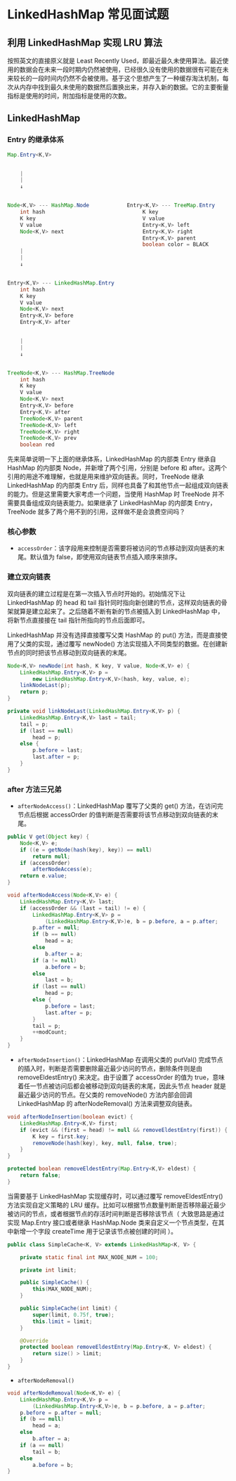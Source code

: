 # LinkedHashMap 常见面试题

## 利用 LinkedHashMap 实现 LRU 算法

按照英文的直接原义就是 Least Recently Used，即最近最久未使用算法。最近使用的数据会在未来一段时期内仍然被使用，已经很久没有使用的数据很有可能在未来较长的一段时间内仍然不会被使用。基于这个思想产生了一种缓存淘汰机制，每次从内存中找到最久未使用的数据然后置换出来，并存入新的数据。它的主要衡量指标是使用的时间，附加指标是使用的次数。

## LinkedHashMap

### Entry 的继承体系

```java
Map.Entry<K,V>


    |
    |
    ↓


Node<K,V> --- HashMap.Node            Entry<K,V> --- TreeMap.Entry
    int hash                               K key
    K key                                  V value
    V value                                Entry<K,V> left
    Node<K,V> next                         Entry<K,V> right
                                           Entry<K,V> parent
                                           boolean color = BLACK
    |
    |
    ↓


Entry<K,V> --- LinkedHashMap.Entry
    int hash
    K key
    V value
    Node<K,V> next
    Entry<K,V> before
    Entry<K,V> after


    |
    |
    ↓


TreeNode<K,V> --- HashMap.TreeNode
    int hash
    K key
    V value
    Node<K,V> next
    Entry<K,V> before
    Entry<K,V> after
    TreeNode<K,V> parent
    TreeNode<K,V> left
    TreeNode<K,V> right
    TreeNode<K,V> prev
    boolean red
```

先来简单说明一下上面的继承体系，LinkedHashMap 的内部类 Entry 继承自 HashMap 的内部类 Node，并新增了两个引用，分别是 before 和 after。这两个引用的用途不难理解，也就是用来维护双向链表。同时，TreeNode 继承 LinkedHashMap 的内部类 Entry 后，同样也具备了和其他节点一起组成双向链表的能力。但是这里需要大家考虑一个问题，当使用 HashMap 时 TreeNode 并不需要具备组成双向链表能力。如果继承了 LinkedHashMap 的内部类 Entry，TreeNode 就多了两个用不到的引用，这样做不是会浪费空间吗？

### 核心参数

* `accessOrder`：该字段用来控制是否需要将被访问的节点移动到双向链表的末尾。默认值为 false，即使用双向链表节点插入顺序来排序。

### 建立双向链表

双向链表的建立过程是在第一次插入节点时开始的。初始情况下让 LinkedHashMap 的 head 和 tail 指针同时指向新创建的节点，这样双向链表的骨架就算是建立起来了。之后随着不断有新的节点被插入到 LinkedHashMap 中，将新节点直接接在 tail 指针所指向的节点后面即可。

LinkedHashMap 并没有选择直接覆写父类 HashMap 的 put() 方法，而是直接使用了父类的实现，通过覆写 newNode() 方法实现插入不同类型的数据。在创建新节点的同时把该节点移动到双向链表的末尾。

```java
Node<K,V> newNode(int hash, K key, V value, Node<K,V> e) {
    LinkedHashMap.Entry<K,V> p =
        new LinkedHashMap.Entry<K,V>(hash, key, value, e);
    linkNodeLast(p);
    return p;
}

private void linkNodeLast(LinkedHashMap.Entry<K,V> p) {
    LinkedHashMap.Entry<K,V> last = tail;
    tail = p;
    if (last == null)
        head = p;
    else {
        p.before = last;
        last.after = p;
    }
}
```

### after 方法三兄弟

* `afterNodeAccess()`：LinkedHashMap 覆写了父类的 get() 方法，在访问完节点后根据 accessOrder 的值判断是否需要将该节点移动到双向链表的末尾。

```java
public V get(Object key) {
    Node<K,V> e;
    if ((e = getNode(hash(key), key)) == null)
        return null;
    if (accessOrder)
        afterNodeAccess(e);
    return e.value;
}

void afterNodeAccess(Node<K,V> e) {
    LinkedHashMap.Entry<K,V> last;
    if (accessOrder && (last = tail) != e) {
        LinkedHashMap.Entry<K,V> p =
            (LinkedHashMap.Entry<K,V>)e, b = p.before, a = p.after;
        p.after = null;
        if (b == null)
            head = a;
        else
            b.after = a;
        if (a != null)
            a.before = b;
        else
            last = b;
        if (last == null)
            head = p;
        else {
            p.before = last;
            last.after = p;
        }
        tail = p;
        ++modCount;
    }
}
```

* `afterNodeInsertion()`：LinkedHashMap 在调用父类的 putVal() 完成节点的插入时，判断是否需要删除最近最少访问的节点，删除条件则是由 removeEldestEntry() 来决定。由于设置了 accessOrder 的值为 true，意味着任一节点被访问后都会被移动到双向链表的末尾，因此头节点 header 就是最近最少访问的节点。在父类的 removeNode() 方法内部会回调 LinkedHashMap 的 afterNodeRemoval() 方法来调整双向链表。

```java
void afterNodeInsertion(boolean evict) {
    LinkedHashMap.Entry<K,V> first;
    if (evict && (first = head) != null && removeEldestEntry(first)) {
        K key = first.key;
        removeNode(hash(key), key, null, false, true);
    }
}

protected boolean removeEldestEntry(Map.Entry<K,V> eldest) {
    return false;
}
```

当需要基于 LinkedHashMap 实现缓存时，可以通过覆写 removeEldestEntry() 方法实现自定义策略的 LRU 缓存。比如可以根据节点数量判断是否移除最近最少被访问的节点，或者根据节点的存活时间判断是否移除该节点（ 大致思路是通过实现 Map.Entry 接口或者继承 HashMap.Node 类来自定义一个节点类型，在其中新增一个字段 createTime 用于记录该节点被创建的时间 ）。

```java
public class SimpleCache<K, V> extends LinkedHashMap<K, V> {

    private static final int MAX_NODE_NUM = 100;

    private int limit;

    public SimpleCache() {
        this(MAX_NODE_NUM);
    }

    public SimpleCache(int limit) {
        super(limit, 0.75f, true);
        this.limit = limit;
    }

    @Override
    protected boolean removeEldestEntry(Map.Entry<K, V> eldest) {
        return size() > limit;
    }
}
```

* `afterNodeRemoval()`

```java
void afterNodeRemoval(Node<K,V> e) {
    LinkedHashMap.Entry<K,V> p =
        (LinkedHashMap.Entry<K,V>)e, b = p.before, a = p.after;
    p.before = p.after = null;
    if (b == null)
        head = a;
    else
        b.after = a;
    if (a == null)
        tail = b;
    else
        a.before = b;
}
```

